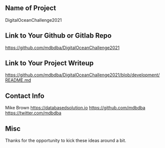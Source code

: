 ## Name of Project 
DigitalOceanChallenge2021

## Link to Your Github or Gitlab Repo
https://github.com/mdbdba/DigitalOceanChallenge2021

## Link to Your Project Writeup
https://github.com/mdbdba/DigitalOceanChallenge2021/blob/development/README.md

## Contact Info
Mike Brown
https://databasedsolution.io
https://github.com/mdbdba
https://twitter.com/mdbdba

## Misc 
Thanks for the opportunity to kick these ideas around a bit.
